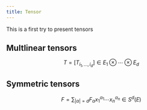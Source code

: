 ```yaml
---
title: Tensor
---
```




This is a first try to present tensors

## Multlinear tensors

$$
T = [T_{i_1, ..., i_d}] \in E_1 \otimes \cdots \otimes E_d
$$ 
## Symmetric tensors

$$
F = \sum_{|\alpha|=d} F_{\alpha} x_1^{\alpha_1} \cdots x_n^{\alpha_n} \in S^d(E)
$$
